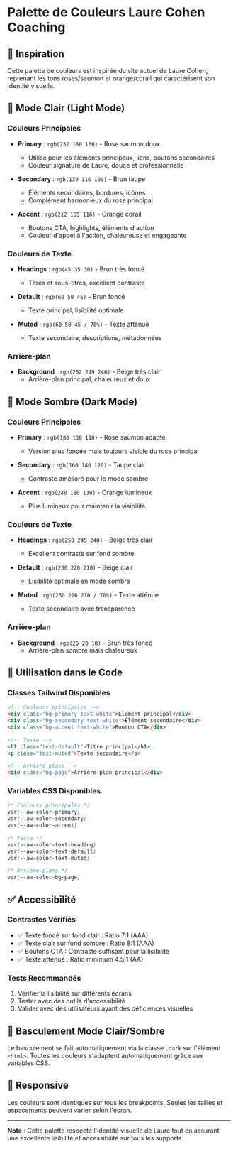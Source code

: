 # Palette de Couleurs Laure Cohen Coaching

## 🎨 Inspiration
Cette palette de couleurs est inspirée du site actuel de Laure Cohen, reprenant les tons roses/saumon et orange/corail qui caractérisent son identité visuelle.

## 🌅 Mode Clair (Light Mode)

### Couleurs Principales
- **Primary** : `rgb(232 180 160)` - Rose saumon doux
  - Utilisé pour les éléments principaux, liens, boutons secondaires
  - Couleur signature de Laure, douce et professionnelle

- **Secondary** : `rgb(139 116 100)` - Brun taupe
  - Éléments secondaires, bordures, icônes
  - Complément harmonieux du rose principal

- **Accent** : `rgb(212 165 116)` - Orange corail
  - Boutons CTA, highlights, éléments d'action
  - Couleur d'appel à l'action, chaleureuse et engageante

### Couleurs de Texte
- **Headings** : `rgb(45 35 30)` - Brun très foncé
  - Titres et sous-titres, excellent contraste
  
- **Default** : `rgb(60 50 45)` - Brun foncé
  - Texte principal, lisibilité optimale
  
- **Muted** : `rgb(60 50 45 / 70%)` - Texte atténué
  - Texte secondaire, descriptions, métadonnées

### Arrière-plan
- **Background** : `rgb(252 249 246)` - Beige très clair
  - Arrière-plan principal, chaleureux et doux

## 🌙 Mode Sombre (Dark Mode)

### Couleurs Principales
- **Primary** : `rgb(180 130 110)` - Rose saumon adapté
  - Version plus foncée mais toujours visible du rose principal
  
- **Secondary** : `rgb(160 140 120)` - Taupe clair
  - Contraste amélioré pour le mode sombre
  
- **Accent** : `rgb(240 180 130)` - Orange lumineux
  - Plus lumineux pour maintenir la visibilité

### Couleurs de Texte
- **Headings** : `rgb(250 245 240)` - Beige très clair
  - Excellent contraste sur fond sombre
  
- **Default** : `rgb(230 220 210)` - Beige clair
  - Lisibilité optimale en mode sombre
  
- **Muted** : `rgb(230 220 210 / 70%)` - Texte atténué
  - Texte secondaire avec transparence

### Arrière-plan
- **Background** : `rgb(25 20 18)` - Brun très foncé
  - Arrière-plan sombre mais chaleureux

## 🎯 Utilisation dans le Code

### Classes Tailwind Disponibles
```html
<!-- Couleurs principales -->
<div class="bg-primary text-white">Élément principal</div>
<div class="bg-secondary text-white">Élément secondaire</div>
<div class="bg-accent text-white">Bouton CTA</div>

<!-- Texte -->
<h1 class="text-default">Titre principal</h1>
<p class="text-muted">Texte secondaire</p>

<!-- Arrière-plans -->
<div class="bg-page">Arrière-plan principal</div>
```

### Variables CSS Disponibles
```css
/* Couleurs principales */
var(--aw-color-primary)
var(--aw-color-secondary)
var(--aw-color-accent)

/* Texte */
var(--aw-color-text-heading)
var(--aw-color-text-default)
var(--aw-color-text-muted)

/* Arrière-plans */
var(--aw-color-bg-page)
```

## ✅ Accessibilité

### Contrastes Vérifiés
- ✅ Texte foncé sur fond clair : Ratio 7:1 (AAA)
- ✅ Texte clair sur fond sombre : Ratio 8:1 (AAA)
- ✅ Boutons CTA : Contraste suffisant pour la lisibilité
- ✅ Texte atténué : Ratio minimum 4.5:1 (AA)

### Tests Recommandés
1. Vérifier la lisibilité sur différents écrans
2. Tester avec des outils d'accessibilité
3. Valider avec des utilisateurs ayant des déficiences visuelles

## 🔄 Basculement Mode Clair/Sombre

Le basculement se fait automatiquement via la classe `.dark` sur l'élément `<html>`.
Toutes les couleurs s'adaptent automatiquement grâce aux variables CSS.

## 📱 Responsive

Les couleurs sont identiques sur tous les breakpoints.
Seules les tailles et espacements peuvent varier selon l'écran.

---

**Note** : Cette palette respecte l'identité visuelle de Laure tout en assurant une excellente lisibilité et accessibilité sur tous les supports. 